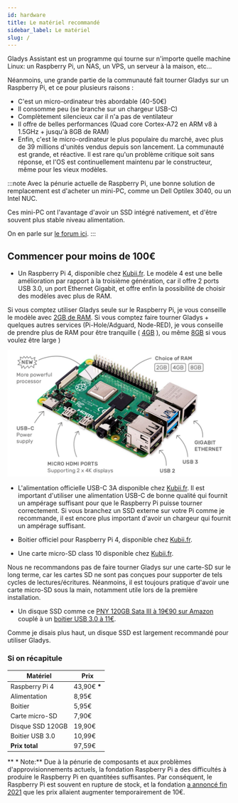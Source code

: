 ```yaml
---
id: hardware
title: Le matériel recommandé
sidebar_label: Le matériel
slug: /
---
```


Gladys Assistant est un programme qui tourne sur n'importe quelle machine Linux: un Raspberry Pi, un NAS, un VPS, un serveur à la maison, etc...

Néanmoins, une grande partie de la communauté fait tourner Gladys sur un Raspberry Pi, et ce pour plusieurs raisons :

- C'est un micro-ordinateur très abordable (40-50€)
- Il consomme peu (se branche sur un chargeur USB-C)
- Complètement silencieux car il n'a pas de ventilateur
- Il offre de belles performances (Quad core Cortex-A72 en ARM v8 à 1.5GHz + jusqu'à 8GB de RAM)
- Enfin, c'est le micro-ordinateur le plus populaire du marché, avec plus de 39 millions d'unités vendus depuis son lancement. La communauté est grande, et réactive. Il est rare qu'un problème critique soit sans réponse, et l'OS est continuellement maintenu par le constructeur, même pour les vieux modèles.

:::note
Avec la pénurie actuelle de Raspberry Pi, une bonne solution de remplacement est d'acheter un mini-PC, comme un Dell Optilex 3040, ou un Intel NUC.

Ces mini-PC ont l'avantage d'avoir un SSD intégré nativement, et d'être souvent plus stable niveau alimentation.

On en parle sur [le forum ici](https://community.gladysassistant.com/t/faire-tourner-gladys-sur-un-mac-mini-intel-pas-cher/7617/2?u=pierre-gilles).
:::

## Commencer pour moins de 100€

- Un Raspberry Pi 4, disponible chez <a href="https://www.kubii.fr/cartes-raspberry-pi/2771-nouveau-raspberry-pi-4-modele-b-2gb-0765756931175.html?gladys" rel="noopener">Kubii.fr</a>. Le modèle 4 est une belle amélioration par rapport à la troisième génération, car il offre 2 ports USB 3.0, un port Ethernet Gigabit, et offre enfin la possibilité de choisir des modèles avec plus de RAM.

Si vous comptez utiliser Gladys seule sur le Raspberry Pi, je vous conseille le modèle avec <a href="https://www.kubii.fr/cartes-raspberry-pi/2771-nouveau-raspberry-pi-4-modele-b-2gb-0765756931175.html?gladys" rel="noopener">2GB de RAM</a>. Si vous comptez faire tourner Gladys + quelques autres services (Pi-Hole/Adguard, Node-RED), je vous conseille de prendre plus de RAM pour être tranquille ( <a href="https://www.kubii.fr/cartes-raspberry-pi/2772-nouveau-raspberry-pi-4-modele-b-4gb-kubii-0765756931182.html?gladys" rel="noopener">4GB</a> ), ou même <a href="https://www.kubii.fr/cartes-raspberry-pi/2955-raspberry-pi-4-modele-b-8gb-0765756931199.html?gladys" rel="noopener">8GB</a> si vous voulez être large )

![Raspberry Pi 4](../../../../../static/img/docs/fr/installation/raspberry-pi-4.jpg)

- L'alimentation officielle USB-C 3A disponible chez <a href="https://www.kubii.fr/14-chargeurs-alimentations-raspberry/2678-alimentation-officielle-usb-type-c-raspberry-pi-3272496300002.html?gladys" rel="noopener" >Kubii.fr</a>. Il est important d'utiliser une alimentation USB-C de bonne qualité qui fournit un ampérage suffisant pour que le Raspberry Pi puisse tourner correctement. Si vous branchez un SSD externe sur votre Pi comme je recommande, il est encore plus important d'avoir un chargeur qui fournit un ampérage suffisant.

- Boitier officiel pour Raspberry Pi 4, disponible chez <a href="https://www.kubii.fr/boitiers-et-supports/2681-boitier-officiel-pour-raspberry-pi-4-kubii-3272496298583.html?gladys" rel="noopener">Kubii.fr</a>.

- Une carte micro-SD class 10 disponible chez <a href="https://www.kubii.fr/carte-sd-et-stockage/2939-micro-sdhc-16gb-class10-verbatim-023942440826.html?gladys" rel="noopener">Kubii.fr</a>.

Nous ne recommandons pas de faire tourner Gladys sur une carte-SD sur le long terme, car les cartes SD ne sont pas conçues pour supporter de tels cycles de lectures/écritures. Néanmoins, il est toujours pratique d'avoir une carte micro-SD sous la main, notamment utile lors de la première installation.

- Un disque SSD comme ce [PNY 120GB Sata III à 19€90 sur Amazon](https://www.amazon.fr/PNY-CS900-Disque-Flash-Interne/dp/B01KFLH1WS?tag=gladproj-21&th=1) couplé à un [boitier USB 3.0 à 11€](https://www.amazon.fr/EasyULT-Boitier-Externe-Vitesse-UASP-Noir/dp/B07PMWJB8P?&linkCode=ll1&tag=gladproj-21&linkId=d2bf9d23a85189d9ec0479a23dec4923&language=fr_FR&ref_=as_li_ss_tl).

Comme je disais plus haut, un disque SSD est largement recommandé pour utiliser Gladys.

### Si on récapitule

| Matériel         | Prix          |
| ---------------- | ------------- |
| Raspberry Pi 4   | 43,90€ **\*** |
| Alimentation     | 8,95€         |
| Boitier          | 5,95€         |
| Carte micro-SD   | 7,90€         |
| Disque SSD 120GB | 19,90€        |
| Boitier USB 3.0  | 10,99€        |
| **Prix total**   | 97,59€        |

** \* Note:** Due à la pénurie de composants et aux problèmes d'approvisionnements actuels, la fondation Raspberry Pi a des difficultés à produire le Raspberry Pi en quantitées suffisantes. Par conséquent, le Raspberry Pi est souvent en rupture de stock, et la fondation [a annoncé fin 2021](https://www.raspberrypi.com/news/supply-chain-shortages-and-our-first-ever-price-increase/) que les prix allaient augmenter temporairement de 10€.
